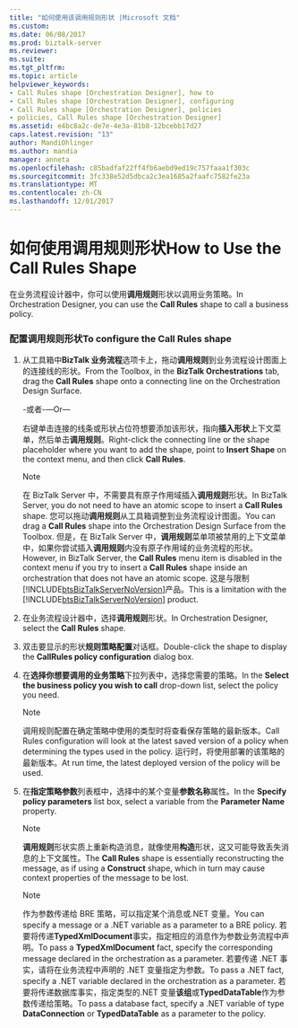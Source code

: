 ```yaml
---
title: "如何使用该调用规则形状 |Microsoft 文档"
ms.custom: 
ms.date: 06/08/2017
ms.prod: biztalk-server
ms.reviewer: 
ms.suite: 
ms.tgt_pltfrm: 
ms.topic: article
helpviewer_keywords:
- Call Rules shape [Orchestration Designer], how to
- Call Rules shape [Orchestration Designer], configuring
- Call Rules shape [Orchestration Designer], policies
- policies, Call Rules shape [Orchestration Designer]
ms.assetid: e4bc8a2c-de7e-4e3a-81b8-12bcebb17d27
caps.latest.revision: "13"
author: MandiOhlinger
ms.author: mandia
manager: anneta
ms.openlocfilehash: c85badfaf22ff4fb6aebd9ed19c757faaa1f303c
ms.sourcegitcommit: 3fc338e52d5dbca2c3ea1685a2faafc7582fe23a
ms.translationtype: MT
ms.contentlocale: zh-CN
ms.lasthandoff: 12/01/2017
---
```

# <a name="how-to-use-the-call-rules-shape"></a><span data-ttu-id="bcf8f-102">如何使用调用规则形状</span><span class="sxs-lookup"><span data-stu-id="bcf8f-102">How to Use the Call Rules Shape</span></span>
<span data-ttu-id="bcf8f-103">在业务流程设计器中，你可以使用**调用规则**形状以调用业务策略。</span><span class="sxs-lookup"><span data-stu-id="bcf8f-103">In Orchestration Designer, you can use the **Call Rules** shape to call a business policy.</span></span>  
  
### <a name="to-configure-the-call-rules-shape"></a><span data-ttu-id="bcf8f-104">配置调用规则形状</span><span class="sxs-lookup"><span data-stu-id="bcf8f-104">To configure the Call Rules shape</span></span>  
  
1.  <span data-ttu-id="bcf8f-105">从工具箱中**BizTalk 业务流程**选项卡上，拖动**调用规则**到业务流程设计图面上的连接线的形状。</span><span class="sxs-lookup"><span data-stu-id="bcf8f-105">From the Toolbox, in the **BizTalk Orchestrations** tab, drag the **Call Rules** shape onto a connecting line on the Orchestration Design Surface.</span></span>  
  
     <span data-ttu-id="bcf8f-106">-或者-</span><span class="sxs-lookup"><span data-stu-id="bcf8f-106">—Or—</span></span>  
  
     <span data-ttu-id="bcf8f-107">右键单击连接的线条或形状占位符想要添加该形状，指向**插入形状**上下文菜单，然后单击**调用规则**。</span><span class="sxs-lookup"><span data-stu-id="bcf8f-107">Right-click the connecting line or the shape placeholder where you want to add the shape, point to **Insert Shape** on the context menu, and then click **Call Rules**.</span></span>  
  
    > [!NOTE]
    >  <span data-ttu-id="bcf8f-108">在 BizTalk Server 中，不需要具有原子作用域插入**调用规则**形状。</span><span class="sxs-lookup"><span data-stu-id="bcf8f-108">In BizTalk Server, you do not need to have an atomic scope to insert a **Call Rules** shape.</span></span> <span data-ttu-id="bcf8f-109">您可以拖动**调用规则**从工具箱调整到业务流程设计图面。</span><span class="sxs-lookup"><span data-stu-id="bcf8f-109">You can drag a **Call Rules** shape into the Orchestration Design Surface from the Toolbox.</span></span> <span data-ttu-id="bcf8f-110">但是，在 BizTalk Server 中，**调用规则**菜单项被禁用的上下文菜单中，如果你尝试插入**调用规则**内没有原子作用域的业务流程的形状。</span><span class="sxs-lookup"><span data-stu-id="bcf8f-110">However, in BizTalk Server, the **Call Rules** menu item is disabled in the context menu if you try to insert a **Call Rules** shape inside an orchestration that does not have an atomic scope.</span></span> <span data-ttu-id="bcf8f-111">这是与限制[!INCLUDE[btsBizTalkServerNoVersion](../includes/btsbiztalkservernoversion-md.md)]产品。</span><span class="sxs-lookup"><span data-stu-id="bcf8f-111">This is a limitation with the [!INCLUDE[btsBizTalkServerNoVersion](../includes/btsbiztalkservernoversion-md.md)] product.</span></span>  
  
2.  <span data-ttu-id="bcf8f-112">在业务流程设计器中，选择**调用规则**形状。</span><span class="sxs-lookup"><span data-stu-id="bcf8f-112">In Orchestration Designer, select the **Call Rules** shape.</span></span>  
  
3.  <span data-ttu-id="bcf8f-113">双击要显示的形状**规则策略配置**对话框。</span><span class="sxs-lookup"><span data-stu-id="bcf8f-113">Double-click the shape to display the **CallRules policy configuration** dialog box.</span></span>  
  
4.  <span data-ttu-id="bcf8f-114">在**选择你想要调用的业务策略**下拉列表中，选择您需要的策略。</span><span class="sxs-lookup"><span data-stu-id="bcf8f-114">In the **Select the business policy you wish to call** drop-down list, select the policy you need.</span></span>  
  
    > [!NOTE]
    >  <span data-ttu-id="bcf8f-115">调用规则配置在确定策略中使用的类型时将查看保存策略的最新版本。</span><span class="sxs-lookup"><span data-stu-id="bcf8f-115">Call Rules configuration will look at the latest saved version of a policy when determining the types used in the policy.</span></span> <span data-ttu-id="bcf8f-116">运行时，将使用部署的该策略的最新版本。</span><span class="sxs-lookup"><span data-stu-id="bcf8f-116">At run time, the latest deployed version of the policy will be used.</span></span>  
  
5.  <span data-ttu-id="bcf8f-117">在**指定策略参数**列表框中，选择中的某个变量**参数名称**属性。</span><span class="sxs-lookup"><span data-stu-id="bcf8f-117">In the **Specify policy parameters** list box, select a variable from the **Parameter Name** property.</span></span>  
  
    > [!NOTE]
    >  <span data-ttu-id="bcf8f-118">**调用规则**形状实质上重新构造消息，就像使用**构造**形状，这又可能导致丢失消息的上下文属性。</span><span class="sxs-lookup"><span data-stu-id="bcf8f-118">The **Call Rules** shape is essentially reconstructing the message, as if using a **Construct** shape, which in turn may cause context properties of the message to be lost.</span></span>  
  
    > [!NOTE]
    >  <span data-ttu-id="bcf8f-119">作为参数传递给 BRE 策略，可以指定某个消息或.NET 变量。</span><span class="sxs-lookup"><span data-stu-id="bcf8f-119">You can specify a message or a .NET variable as a parameter to a BRE policy.</span></span> <span data-ttu-id="bcf8f-120">若要将传递**TypedXmlDocument**事实，指定相应的消息作为参数业务流程中声明。</span><span class="sxs-lookup"><span data-stu-id="bcf8f-120">To pass a **TypedXmlDocument** fact, specify the corresponding message declared in the orchestration as a parameter.</span></span> <span data-ttu-id="bcf8f-121">若要传递 .NET 事实，请将在业务流程中声明的 .NET 变量指定为参数。</span><span class="sxs-lookup"><span data-stu-id="bcf8f-121">To pass a .NET fact, specify a .NET variable declared in the orchestration as a parameter.</span></span> <span data-ttu-id="bcf8f-122">若要将传递数据库事实，指定类型的.NET 变量**该组**或**TypedDataTable**作为参数传递给策略。</span><span class="sxs-lookup"><span data-stu-id="bcf8f-122">To pass a database fact, specify a .NET variable of type **DataConnection** or **TypedDataTable** as a parameter to the policy.</span></span>